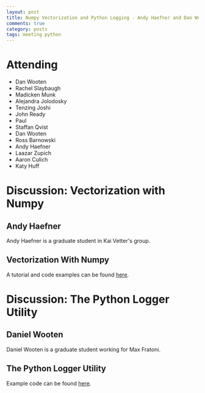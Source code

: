 ```yaml
---
layout: post
title: Numpy Vectorization and Python Logging - Andy Haefner and Dan Wooten
comments: true
category: posts
tags: meeting python
---
```



# Attending

- Dan Wooten
- Rachel Slaybaugh
- Madicken Munk
- Alejandra Jolodosky
- Tenzing Joshi
- John Ready 
- Paul 
- Staffan Qvist
- Dan Wooten
- Ross Barnowski
- Andy Haefner
- Laazar Zupich
- Aaron Culich
- Katy Huff


# Discussion: Vectorization with Numpy

## Andy Haefner 

Andy Haefner is a graduate student in Kai Vetter's group.

## Vectorization With Numpy

A tutorial and code examples can be found 
[here](https://github.com/thehackerwithin/berkeley/tree/master/numpyVectorization).

# Discussion: The Python Logger Utility

## Daniel Wooten

Daniel Wooten is a graduate student working for Max Fratoni.

## The Python Logger Utility

Example code can be found 
[here](https://github.com/thehackerwithin/berkeley/tree/master/python_logger).




